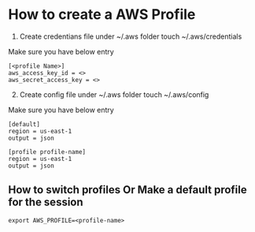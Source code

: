 # How to create a AWS Profile

1. Create credentians file under ~/.aws folder
touch ~/.aws/credentials

Make sure you have below entry

```
[<profile Name>]
aws_access_key_id = <>
aws_secret_access_key = <>
```

2. Create config file under ~/.aws folder
touch ~/.aws/config

Make sure you have below entry

```
[default]
region = us-east-1
output = json

[profile profile-name]
region = us-east-1
output = json
```

## How to switch profiles Or Make a default profile for the session

```
export AWS_PROFILE=<profile-name>
```

